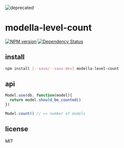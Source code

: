 ![deprecated](https://img.shields.io/badge/status-deprecated-red.svg?style=plastic)

# modella-level-count

[![NPM version](https://badge.fury.io/js/modella-level-count.png)](http://badge.fury.io/js/modella-level-count)
[![Dependency Status](https://gemnasium.com/ramitos/modella-level-count.png)](https://gemnasium.com/ramitos/modella-level-count)

## install

```bash
npm install [--save/--save-dev] modella-level-count
```

## api

```js
Model.use(db, function(model){
  return model.should_be_counted()
})

Model.count() // => number of models
```

## license

MIT
